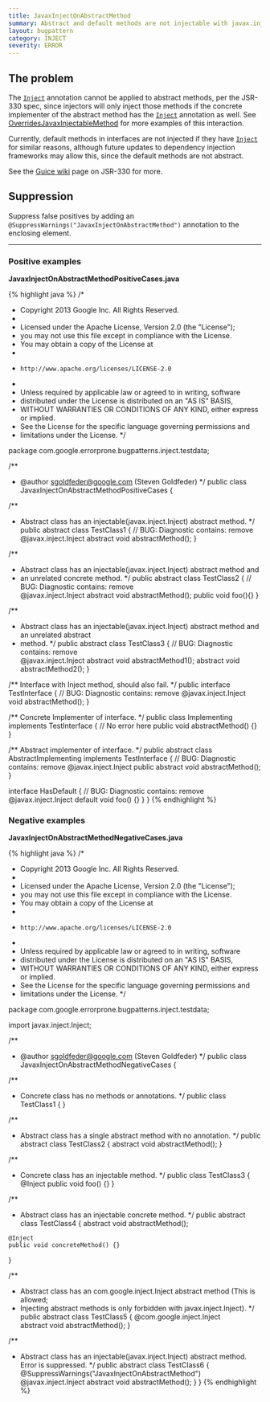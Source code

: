 ```yaml
---
title: JavaxInjectOnAbstractMethod
summary: Abstract and default methods are not injectable with javax.inject.Inject
layout: bugpattern
category: INJECT
severity: ERROR
---
```


<!--
*** AUTO-GENERATED, DO NOT MODIFY ***
To make changes, edit the @BugPattern annotation or the explanation in docs/bugpattern.
-->

## The problem
The [`Inject`] annotation cannot be applied to abstract methods, per the JSR-330 spec, since
injectors will only inject those methods if the concrete implementer of the abstract method has
the [`Inject`] annotation as well. See [OverridesJavaxInjectableMethod] for more examples of this
interaction.

Currently, default methods in interfaces are not injected if they have [`Inject`] for similar
reasons, although future updates to dependency injection frameworks may allow this, since the
default methods are not abstract.

See the [Guice wiki] page on JSR-330 for more.

[`Inject`]: http://javax-inject.github.io/javax-inject/api/javax/inject/Inject.html
[OverridesJavaxInjectableMethod]: OverridesJavaxInjectableMethod
[Guice wiki]: https://github.com/google/guice/wiki/JSR330

## Suppression
Suppress false positives by adding an `@SuppressWarnings("JavaxInjectOnAbstractMethod")` annotation to the enclosing element.

----------

### Positive examples
__JavaxInjectOnAbstractMethodPositiveCases.java__

{% highlight java %}
/*
 * Copyright 2013 Google Inc. All Rights Reserved.
 *
 * Licensed under the Apache License, Version 2.0 (the "License");
 * you may not use this file except in compliance with the License.
 * You may obtain a copy of the License at
 *
 *     http://www.apache.org/licenses/LICENSE-2.0
 *
 * Unless required by applicable law or agreed to in writing, software
 * distributed under the License is distributed on an "AS IS" BASIS,
 * WITHOUT WARRANTIES OR CONDITIONS OF ANY KIND, either express or implied.
 * See the License for the specific language governing permissions and
 * limitations under the License.
 */

package com.google.errorprone.bugpatterns.inject.testdata;

/**
 * @author sgoldfeder@google.com (Steven Goldfeder)
 */
public class JavaxInjectOnAbstractMethodPositiveCases {

  /**
   * Abstract class has an injectable(javax.inject.Inject) abstract method.
   */
  public abstract class TestClass1 {
    // BUG: Diagnostic contains: remove  
    @javax.inject.Inject
    abstract void abstractMethod();
  }

  /**
   * Abstract class has an injectable(javax.inject.Inject) abstract method and 
   * an unrelated concrete method.
   */
  public abstract class TestClass2 {
    // BUG: Diagnostic contains: remove  
    @javax.inject.Inject
    abstract void abstractMethod();
    public void foo(){}
  }
  
  /**
   * Abstract class has an injectable(javax.inject.Inject) abstract method and an unrelated abstract
   * method.
   */
  public abstract class TestClass3 {
    // BUG: Diagnostic contains: remove  
    @javax.inject.Inject
    abstract void abstractMethod1();
    abstract void abstractMethod2();
  }

  /** Interface with Inject method, should also fail. */
  public interface TestInterface {
    // BUG: Diagnostic contains: remove
    @javax.inject.Inject
    void abstractMethod();
  }

  /** Concrete Implementer of interface. */
  public class Implementing implements TestInterface {
    // No error here
    public void abstractMethod() {}
  }

  /** Abstract implementer of interface. */
  public abstract class AbstractImplementing implements TestInterface {
    // BUG: Diagnostic contains: remove
    @javax.inject.Inject
    public abstract void abstractMethod();
  }

  interface HasDefault {
    // BUG: Diagnostic contains: remove
    @javax.inject.Inject
    default void foo() {}
  }
}
{% endhighlight %}

### Negative examples
__JavaxInjectOnAbstractMethodNegativeCases.java__

{% highlight java %}
/*
 * Copyright 2013 Google Inc. All Rights Reserved.
 *
 * Licensed under the Apache License, Version 2.0 (the "License");
 * you may not use this file except in compliance with the License.
 * You may obtain a copy of the License at
 *
 *     http://www.apache.org/licenses/LICENSE-2.0
 *
 * Unless required by applicable law or agreed to in writing, software
 * distributed under the License is distributed on an "AS IS" BASIS,
 * WITHOUT WARRANTIES OR CONDITIONS OF ANY KIND, either express or implied.
 * See the License for the specific language governing permissions and
 * limitations under the License.
 */

package com.google.errorprone.bugpatterns.inject.testdata;

import javax.inject.Inject;

/**
 * @author sgoldfeder@google.com (Steven Goldfeder)
 */
public class JavaxInjectOnAbstractMethodNegativeCases {

  /**
   * Concrete class has no methods or annotations.
   */
  public class TestClass1 {
  }

  /**
   * Abstract class has a single abstract method with no annotation.
   */
  public abstract class TestClass2 {
    abstract void abstractMethod();
  }

  /**
   * Concrete class has an injectable method.
   */
  public class TestClass3 {
    @Inject
    public void foo() {}
  }

  /**
   * Abstract class has an injectable concrete method.
   */
  public abstract class TestClass4 {
    abstract void abstractMethod();

    @Inject
    public void concreteMethod() {}
  }
  
  /**
   * Abstract class has an com.google.inject.Inject abstract method (This is allowed;
   * Injecting abstract methods is only forbidden with javax.inject.Inject). 
   */
  public abstract class TestClass5 {
    @com.google.inject.Inject    
    abstract void abstractMethod();
  }
  
  /**
   * Abstract class has an injectable(javax.inject.Inject) abstract method. Error is suppressed.
   */
  public abstract class TestClass6 {
    @SuppressWarnings("JavaxInjectOnAbstractMethod")  
    @javax.inject.Inject
    abstract void abstractMethod();
  }
}
{% endhighlight %}

